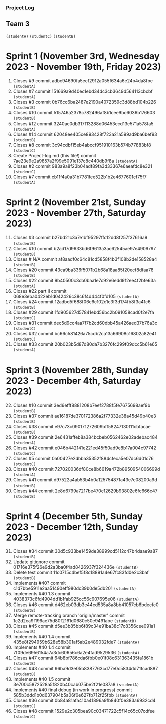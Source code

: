 ### Project Log
## Team 3

`(studentA)`
`(studentC)`
`(studentB)`


# Sprint 1 (November 3rd, Wednesday 2023 - November 19th, Friday 2023)
1. Closes #9 commit adbc94690fa5ecf2912a055f634a6e24b4da8fbe `(studentA)`
2. Closes #7 commit 151669a9d40ec1ebd34dc3cb3649d564113cbcbf `(studentA)`
3. Closes #3 commit 0b76cc6ba2487e2190a4072359c3d88bd104b226 `(studentB)`
4. Closes #10 commit 515746a2378c782496af8b1cee9bc6036b176603 `(studentB)`
5. Closes #12 commit 3240ac0db317f13288d06453ecd13e571a578fa5 `(studentA)`
6. Closes #14 commit 62048ee405ce893428f723a21a599ad9ba6bef93 `(studentB)`
7. Closes #8 commit 3c94cdbf15eb4abccf951910163b574b77883bf8 `(studentC)`
8. Create Project-log.md (this file!) commit 7ae23e9e2a9857a2f99e5091e137c8c440db9f8a `(studentA)`
9. Closes #2 commit 983a9a8f23b04adf89fa3d33367e6aeafdc8e321 `(studentC)`
10. Closes #7 commit cb11f4a0a31b7781fee522b1b2e4677601cf75f7 `(studentA)`
# Sprint 2 (November 21st, Sunday 2023 - November 27th, Saturday 2023)
11. Closes #3 commit b27bd21c3a7e1bf95297ffc12dd8f257f37616a9 `(studentB)`
12. Closes #10 commit b2ad17d9633bd6f9613a3ac62545ae97e4909797 `(studentB)`
13. Closes # N/A commit af8aadf0c64c81cd5858f4b3f108b2de158528a4 `(studentB)`
14. Closes #20 commit 43ca9ba336f5071b2b68a18aa85f20ecf8dfaa78 `(studentB)`
15. Closes #22 commit 9b40500c3cb0baa1e7c92e6edd9f2ee4f2bfe63a `(studentA)`
16. Closes #22 part II commit 068e3eba0422eb1d042426c38c6f4d444f0fd105 `(studentA)`
17. Closes #24 commit 12adbd5f688f06c6c102c1c3f3d174fb8f3a41c6 `(studentB)`
18. Closes #29 commit 1fd905627d57841ebd56bc2b091058cad0f2e7fa `(studentC)`
19. Closes #31 commit dec5d9cc4aa7f7b2cd60dbb45a426aed37b76a3c `(studentC)`
20. Closes #32 commit bc66c581426a75cdb2ca13a66908c16802a82e4f `(studentC)`
21. Closes #33 commit 20b023b5d87d80da7b3276fc299f09dcc5b61e65 `(studentA)`
# Sprint 3 (November 28th, Sunday 2023 - December 4th, Saturday 2023)
22. Closes #10 commit 3ed6efff8881208b7eef2788f5fe7675698aef9b `(studentB)`
23. Closes #37 commit ae16187de370172386a2f77332e38a45d49b40e3 `(studentB)`
24. Closes #38 commit e97c73c090171272609bff58247130f11cbfacae `(studentB)`
25. Closes #39 commit 2e6431affeb8a384bcbeb0562462e02adebac484 `(studentA)`
26. Closes #42 commit e046b442141e221ed45f50ad9e8b17a004c97742 `(studentC)`
27. Closes #5 commit 0a00427e2dbba35352f884cfeca5e07dc6d01c76 `(studentC)`
28. Closes #40 commit 727020036df80ce8b6619a472b8950954006699d `(studentA)`
29. Closes #41 commit d97522a4ab53b4b0a125754871a43e7c08200a9d `(studentB)`
30. Closes #44 commit 2e8d6799a7217be470c12629b93802e6fc666c47 `(studentB)`
# Sprint 4 (December 5th, Sunday 2023 - December 12th, Sunday 2023)
31. Closes #34 commit 30d5c933be1459de38999cd5112c47b4daae9a87 `(studentB)`
32. Update gitignore commit 01716e375f26e9d2a3ba0f4ad8426937f324436e `(studentB)`
33. Delete test commit 11c0715c4bef5f8c18891a4e67fc83fd0e2c3baf `(studentB)`
34. Implements #40? commit c1d7bbe5911e2aa51490eff980dc39b0de5db201 `(studentA)`
35. Implements #40 1.3 commit 4038373c6fd4904dd1b1fab925cc56c907695e06 `(studentA)`
36. Closes #46 commit d462eb03db3e44cd535a8a8bb41057cb6bdecfc0 `(studentB)`
37. Merge remote-tracking branch 'origin/master' commit 1c2d2ca9f196ae75d80f2161d0680c50e9491abe `(studentB)`
38. Closes #45 commit d5ee3b85bb6f89c34e91ba38c17c8356cee091a1 `(studentB)`
39. Implements #40 1.4 commit 435e8f294959b628e58b301af5ab2e489032fde7 `(studentA)`
40. Implements #40 1.4 commit 7f09de6956154a7a3dc60656c6a2e4fad9529536 `(studentA)`
41. Closes #47 commit 64b8bf786cda6fbb0e01f08c631363435fa1861b `(studentB)`
42. Closes #43 commit 96ba9d3e05b8387763cd77e0c5834dd71fcad887 `(studentB)`
43. Implements #40 1.5 commit 3e700c5872528a5f820b40cab075be2f21e087a8 `(studentA)`
44. Implements #40 final debug (in work in progress) commit 585b3ddd1b0d637904b5a06f0e627fb712f25fbb `(studentA)`
45. Closes #36 commit 0b84a81afa410a41896a9fb840f0e383a6932cd4 `(studentC)`
46. Closes #48 commit 1529e2c305bea90c03471722c5f14c65c07cdfee `(studentC)`





